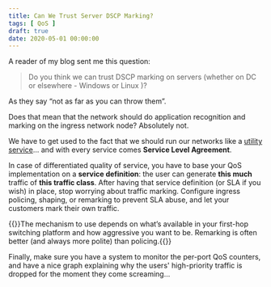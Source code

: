 ```yaml
---
title: Can We Trust Server DSCP Marking?
tags: [ QoS ]
draft: true
date: 2020-05-01 00:00:00
---
```

A reader of my blog sent me this question:

> Do you think we can trust DSCP marking on servers (whether on DC or elsewhere - Windows or Linux )?

As they say “not as far as you can throw them”.

Does that mean that the network should do application recognition and marking on the ingress network node? Absolutely not.
<!--more-->
We have to get used to the fact that we should run our networks like a [utility service](http://localhost:1313/2013/04/they-want-networking-to-be-utility-lets.html)... and with every service comes **Service Level Agreement**.

In case of differentiated quality of service, you have to base your QoS implementation on a **service definition**: the user can generate **this much** traffic of **this traffic class**. After having that service definition (or SLA if you wish) in place, stop worrying about traffic marking. Configure ingress policing, shaping, or remarking to prevent SLA abuse, and let your customers mark their own traffic.

{{<note info>}}The mechanism to use depends on what’s available in your first-hop switching platform and how aggressive you want to be. Remarking is often better (and always more polite) than policing.{{</note>}}

Finally, make sure you have a system to monitor the per-port QoS counters, and have a nice graph explaining why the users' high-priority traffic is dropped for the moment they come screaming…